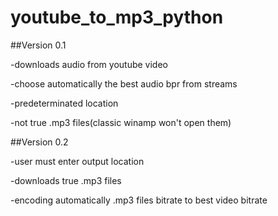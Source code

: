 ﻿# youtube_to_mp3_python
##Version 0.1

-downloads audio from youtube video

-choose automatically the best audio bpr from streams

-predeterminated location

-not true .mp3 files(classic winamp won't open them)

##Version 0.2

-user must enter output location

-downloads true .mp3 files

-encoding  automatically .mp3 files bitrate to best video bitrate
